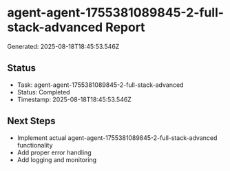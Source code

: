 # agent-agent-1755381089845-2-full-stack-advanced Report

Generated: 2025-08-18T18:45:53.546Z

## Status
- Task: agent-agent-1755381089845-2-full-stack-advanced
- Status: Completed
- Timestamp: 2025-08-18T18:45:53.546Z

## Next Steps
- Implement actual agent-agent-1755381089845-2-full-stack-advanced functionality
- Add proper error handling
- Add logging and monitoring
